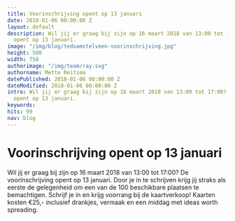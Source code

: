 ```yaml
---
title: Voorinschrijving opent op 13 januari
date: 2018-01-06 00:00:00 Z
layout: default
description: Wil jij er graag bij zijn op 16 maart 2018 van 13:00 tot 17:00? De voorinschrijving
  opent op 13 januari.
image: "/img/blog/tedxamstelveen-voorinschrijving.jpg"
height: 500
width: 750
authorimage: "/img/team/ray.svg"
authorname: Mette Reitsma
datePublished: 2018-01-06 00:00:00 Z
dateModified: 2018-01-06 00:00:00 Z
intro: Wil jij er graag bij zijn op 16 maart 2018 van 13:00 tot 17:00? De voorinschrijving
  opent op 13 januari.
keywords:
hits: 99
nav: blog
---
```


# Voorinschrijving opent op 13 januari

<a href="{{site.url}}{{page.url}}" title="{{ page.title }}"><amp-img noloading width="250" height="250" alt="{{ page.title }}" layout="responsive" src="{{site.url}}{{ page.image }}" class="photo pull-left"></amp-img></a>

Wil jij er graag bij zijn op 16 maart 2018 van 13:00 tot 17:00? De voorinschrijving opent op 13 januari. Door je in te schrijven krijg jij straks als eerste de gelegenheid om een van de 100 beschikbare plaatsen te bemachtigen. Schrijf je in en krijg voorrang bij de kaartverkoop! Kaarten kosten €25,- inclusief drankjes, vermaak en een middag met ideas worth spreading.
